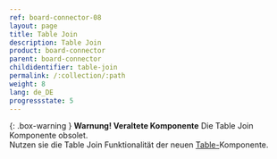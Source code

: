 ```yaml
---
ref: board-connector-08
layout: page
title: Table Join
description: Table Join
product: board-connector
parent: board-connector
childidentifier: table-join
permalink: /:collection/:path
weight: 8
lang: de_DE
progressstate: 5
---
```


{: .box-warning }
**Warnung! Veraltete Komponente** 
Die Table Join Komponente obsolet.<br>
Nutzen sie die Table Join Funktionalität der neuen [Table-](./table/table-joins)Komponente.
